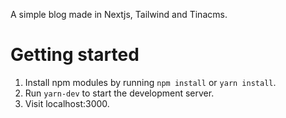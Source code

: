 A simple blog made in Nextjs, Tailwind and Tinacms.

# Getting started

1. Install npm modules by running `npm install` or `yarn install`.
2. Run `yarn-dev` to start the development server.
3. Visit localhost:3000.
